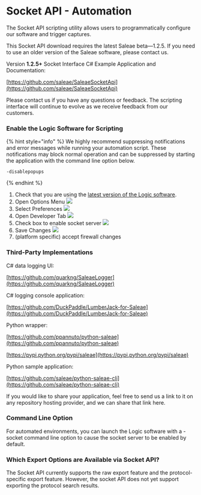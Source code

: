 # Socket API - Automation

The Socket API scripting utility allows users to programmatically configure our software and trigger captures.

This Socket API download requires the latest Saleae beta—1.2.5. If you need to use an older version of the Saleae software, please contact us.

Version **1.2.5+** Socket Interface C\# Example Application and Documentation:

[https://github.com/saleae/SaleaeSocketApi](https://github.com/saleae/SaleaeSocketApi)

Please contact us if you have any questions or feedback. The scripting interface will continue to evolve as we receive feedback from our customers.

### Enable the Logic Software for Scripting

{% hint style="info" %}
We highly recommend suppressing notifications and error messages while running your automation script. These notifications may block normal operation and can be suppressed by starting the application with the command line option below.

```text
-disablepopups
```
{% endhint %}

1. Check that you are using the [latest version of the Logic software](https://www.saleae.com/downloads/).
2. Open Options Menu  ![](https://trello-attachments.s3.amazonaws.com/5615390cb22fd44d4ccedc6f/336x266/5d5b89c169854861cae51f1c77d67605/open_options.png)
3. Select Preferences  ![](https://trello-attachments.s3.amazonaws.com/5615390cb22fd44d4ccedc6f/400x479/b8307eb7f45120d0f9cc172bbf565a40/select_preferences.PNG)
4. Open Developer Tab  ![](https://trello-attachments.s3.amazonaws.com/5615390cb22fd44d4ccedc6f/388x87/c290c691957c121514fb85f079378b2e/developer_tab.png)
5. Check box to enable socket server  ![](https://trello-attachments.s3.amazonaws.com/5615390cb22fd44d4ccedc6f/396x306/67677307eaf2bd57d85b18c834c92149/check_box.png)
6. Save Changes  ![](https://trello-attachments.s3.amazonaws.com/5615390cb22fd44d4ccedc6f/238x69/4634ba45ac78ad7d76bb59e779678bec/save_changes.png)
7. \(platform specific\) accept firewall changes

### Third-Party Implementations

C\# data logging UI:

[https://github.com/quarkng/SaleaeLogger](https://github.com/quarkng/SaleaeLogger)

C\# logging console application:

[https://github.com/DuckPaddle/LumberJack-for-Saleae](https://github.com/DuckPaddle/LumberJack-for-Saleae)

Python wrapper:

[https://github.com/ppannuto/python-saleae](https://github.com/ppannuto/python-saleae)

[https://pypi.python.org/pypi/saleae](https://pypi.python.org/pypi/saleae)

Python sample application:

[https://github.com/saleae/python-saleae-cli](https://github.com/saleae/python-saleae-cli)

If you would like to share your application, feel free to send us a link to it on any repository hosting provider, and we can share that link here.

### **Command Line Option**

For automated environments, you can launch the Logic software with a -socket command line option to cause the socket server to be enabled by default.

### Which Export Options are Available via Socket API?

The Socket API currently supports the raw export feature and the protocol-specific export feature. However, the socket API does not yet support exporting the protocol search results.

